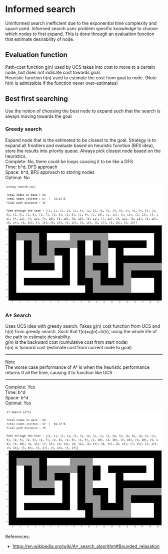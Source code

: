 # Informed search

Uninformed search inefficient due to the exponential time complexity and space used. Informed search uses problem specific knowledge to choose which nodes to first expand. This is done through an evaluation function that estimate desirability of node.

## Evaluation function

Path-cost function g(n) used by UCS takes into cost to move to a certain node, but does not indicate cost towards goal.  
Heuristic function h(n) used to estimate the cost from goal to node. (Note h(n) is admissible if the function never over-estimates)

## Best first searching

Use the notion of choosing the best node to expand such that the search is always moving towards the goal

### Greedy search

Expand node that is the estimated to be closest to the goal. Strategy is to expand all frontiers and evaluate based on heuristic function (BFS idea), store the results into priority queue. Always pick closest node based on the heuristics.  
Complete: No, there could be loops causing it to be like a DFS  
Time: b^d, DFS approach  
Space: b^d, BFS approach to storing nodes  
Optimal: No  

![Greedy](Greedy%20Search.jpg)

### A* Search

Uses UCS idea with greedy search. 
Takes g(n) cost function from UCS and h(n) from greedy search. Such that f(n)=g(n)+h(h), using the whole life of the path to estimate desirability.  
g(n) is the backward cost (cumulative cost from start node)  
h(n) is forward cost (estimate cost from current node to goal)  
___
Note  
The worse case performance of A* is when the heuristic performance returns 0 all the time, causing it to function like UCS  
___

Complete: Yes  
Time: b^d  
Space: b^d  
Optimal: Yes  

![astar](A%20Star.jpg)

References:

- <https://en.wikipedia.org/wiki/A*_search_algorithm#Bounded_relaxation>
